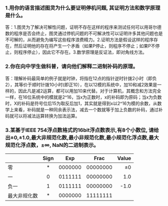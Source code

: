  ### 1.用你的语言描述图灵为什么要证明停机问题, 其证明方法和数学原理是什么。
 答：1.图灵为了解决可解性问题，证明不存在这样的程序来测试任何可以用哥尔德数的程序是否会终止，图灵通过停机问题的不可解决性可以证明许多其他问题也是不可解的，从而避免为编写这些程序浪费精力。2.证明方法是假设这样的程序存在，然后证明他的存在将产生一个矛盾（如果P停止，则程序不停止；如果P不停止，则程序停止），因此它不存在。3.数学原理是反证法，即对角线方法。
 ### 2.你在向中学生做科普，请向他们解释二进制补码的原理。
 答：理解补码最简单的例子就是时钟，将指在12点的指针逆时针拨2小时（即负2），其等价于顺时针拨10小时(即正10），在以12模的系统中，加10和减2效果是一样的，因此凡是减2运算，都可以用加10来代替。对于计算机，其概念和方法完全一样，在16位系统中的模就是2^16，当x为正数时，x的补码即为原码；当x为负数时，X的补码是符号位后15为取反后加1，其实就是得到x以2^16为模的余数，从数学上来看，补码就是一种同余表示法，减去一个数就等于加上负数的补码，通过补码就可以将减法运算转换为加法运算。
 ### 3.某基于IEEE 754浮点数格式的16bit浮点数表示,有8个小数位, 请给出±0,±1.0,最大非规范化数,最小非规范化数,最小规范化浮点数,最大规范化浮点数，±∞, NaN的二进制表示。
 
   |             | Sign         |     Exp         | Frac               |      Value          |
   |-------------|:------------:|-----------------|:------------------:|--------------------:|
   |零| * | 0000000   |  00000000    |    ±0   |
   |      一       |      0        |  0111111               |    00000000                |      1.0               |
   |      负一       |     1         |   0111111              |   00000000                 |      -1.0               |
   |最大非规化数    | * | 0000000 | 11111111|              |
